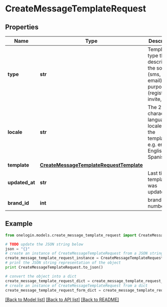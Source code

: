 # CreateMessageTemplateRequest


## Properties
Name | Type | Description | Notes
------------ | ------------- | ------------- | -------------
**type** | **str** | Template type that describes the source (sms, voice, email) and purpose (registration, invite, etc) | 
**locale** | **str** | The 2 character language locale for the template. e.g. en &#x3D; English, es &#x3D; Spanish | 
**template** | [**CreateMessageTemplateRequestTemplate**](CreateMessageTemplateRequestTemplate.md) |  | 
**updated_at** | **str** | Last time template was updated | [optional] 
**brand_id** | **int** | brand id number | [optional] 

## Example

```python
from onelogin.models.create_message_template_request import CreateMessageTemplateRequest

# TODO update the JSON string below
json = "{}"
# create an instance of CreateMessageTemplateRequest from a JSON string
create_message_template_request_instance = CreateMessageTemplateRequest.from_json(json)
# print the JSON string representation of the object
print CreateMessageTemplateRequest.to_json()

# convert the object into a dict
create_message_template_request_dict = create_message_template_request_instance.to_dict()
# create an instance of CreateMessageTemplateRequest from a dict
create_message_template_request_form_dict = create_message_template_request.from_dict(create_message_template_request_dict)
```
[[Back to Model list]](../README.md#documentation-for-models) [[Back to API list]](../README.md#documentation-for-api-endpoints) [[Back to README]](../README.md)


